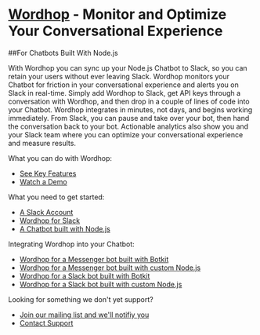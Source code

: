 # [Wordhop](https://www.wordhop.io) - Monitor and Optimize Your Conversational Experience
##For Chatbots Built With Node.js

With Wordhop you can sync up your Node.js Chatbot to Slack, so you can retain your users without ever leaving Slack.  Wordhop monitors your Chatbot for friction in your conversational experience and alerts you on Slack in real-time. Simply add Wordhop to Slack, get API keys through a conversation with Wordhop, and then drop in a couple of lines of code into your Chatbot.  Wordhop integrates in minutes, not days, and begins working immediately.  From Slack, you can pause and take over your bot, then hand the conversation back to your bot.  Actionable analytics also show you and your Slack team where you can optimize your conversational experience and measure results. 

What you can do with Wordhop:
* [See Key Features](https://developer.wordhop.io)
* [Watch a Demo](https://www.youtube.com/watch?v=TAcwr3s9l4o)

What you need to get started:
* [A Slack Account](http://www.slack.com)
* [Wordhop for Slack](https://slack.com/oauth/authorize?scope=users:read,users:read.email,commands,chat:write:bot,channels:read,channels:write,bot&client_id=23850726983.39760486257)
* [A Chatbot built with Node.js](https://developer.wordhop.io/botbuilders.html)

Integrating Wordhop into your Chatbot:
* [Wordhop for a Messenger bot built with Botkit](docs/wordhop_messenger_botkit.md)
* [Wordhop for a Messenger bot built with custom Node.js](docs/wordhop_messenger_custom.md)
* [Wordhop for a Slack bot built with Botkit](docs/wordhop_slack_botkit.md)
* [Wordhop for a Slack bot built with custom Node.js](docs/wordhop_slack_custom.md)

Looking for something we don't yet support?  
* [Join our mailing list and we'll notifiy you](https://www.wordhop.io/contact.html)
* [Contact Support](mailto:support@wordhop.io)